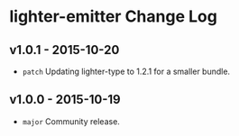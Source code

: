 # lighter-emitter Change Log

## v1.0.1 - 2015-10-20
* `patch` Updating lighter-type to 1.2.1 for a smaller bundle.

## v1.0.0 - 2015-10-19
* `major` Community release.
